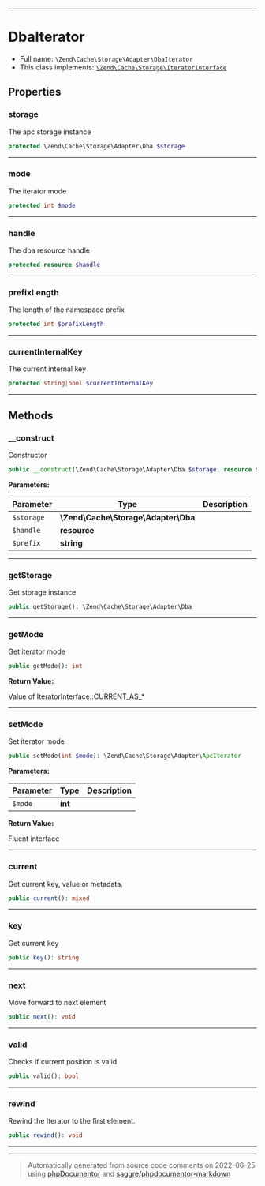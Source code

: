 ***

# DbaIterator





* Full name: `\Zend\Cache\Storage\Adapter\DbaIterator`
* This class implements:
[`\Zend\Cache\Storage\IteratorInterface`](../IteratorInterface.md)



## Properties


### storage

The apc storage instance

```php
protected \Zend\Cache\Storage\Adapter\Dba $storage
```






***

### mode

The iterator mode

```php
protected int $mode
```






***

### handle

The dba resource handle

```php
protected resource $handle
```






***

### prefixLength

The length of the namespace prefix

```php
protected int $prefixLength
```






***

### currentInternalKey

The current internal key

```php
protected string|bool $currentInternalKey
```






***

## Methods


### __construct

Constructor

```php
public __construct(\Zend\Cache\Storage\Adapter\Dba $storage, resource $handle, string $prefix): mixed
```








**Parameters:**

| Parameter | Type | Description |
|-----------|------|-------------|
| `$storage` | **\Zend\Cache\Storage\Adapter\Dba** |  |
| `$handle` | **resource** |  |
| `$prefix` | **string** |  |




***

### getStorage

Get storage instance

```php
public getStorage(): \Zend\Cache\Storage\Adapter\Dba
```











***

### getMode

Get iterator mode

```php
public getMode(): int
```









**Return Value:**

Value of IteratorInterface::CURRENT_AS_*



***

### setMode

Set iterator mode

```php
public setMode(int $mode): \Zend\Cache\Storage\Adapter\ApcIterator
```








**Parameters:**

| Parameter | Type | Description |
|-----------|------|-------------|
| `$mode` | **int** |  |


**Return Value:**

Fluent interface



***

### current

Get current key, value or metadata.

```php
public current(): mixed
```











***

### key

Get current key

```php
public key(): string
```











***

### next

Move forward to next element

```php
public next(): void
```











***

### valid

Checks if current position is valid

```php
public valid(): bool
```











***

### rewind

Rewind the Iterator to the first element.

```php
public rewind(): void
```











***


***
> Automatically generated from source code comments on 2022-06-25 using [phpDocumentor](http://www.phpdoc.org/) and [saggre/phpdocumentor-markdown](https://github.com/Saggre/phpDocumentor-markdown)
